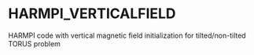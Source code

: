 # HARMPI_VERTICALFIELD
HARMPI code with vertical magnetic field initialization for tilted/non-tilted TORUS problem 
